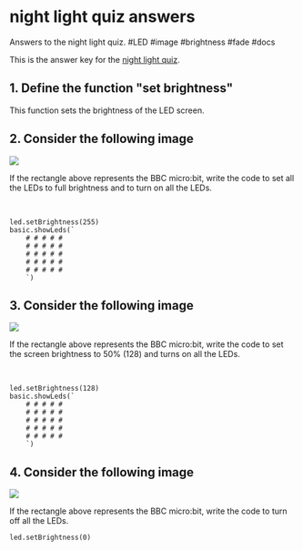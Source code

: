# night light quiz answers

Answers to the night light quiz. #LED #image #brightness #fade #docs

This is the answer key for the [night light quiz](/microbit/lessons/night-light/quiz).

## 1. Define the function "set brightness" 

This function sets the brightness of the LED screen.

## 2. Consider the following image

![](/static/mb/lessons/night-light-0.png)

If the rectangle above represents the BBC micro:bit, write the code to set all the LEDs to full brightness and to turn on all the LEDs.

<br />

```blocks
led.setBrightness(255)
basic.showLeds(`
    # # # # #
    # # # # #
    # # # # #
    # # # # #
    # # # # #
    `)
```

## 3. Consider the following image

![](/static/mb/lessons/night-light-1.png)

If the rectangle above represents the BBC micro:bit, write the code to set the screen brightness to 50% (128) and turns on all the LEDs.

<br/>

```blocks
led.setBrightness(128)
basic.showLeds(`
    # # # # #
    # # # # #
    # # # # #
    # # # # #
    # # # # #
    `)
```

## 4. Consider the following image

![](/static/mb/lessons/night-light-2.png)

If the rectangle above represents the BBC micro:bit, write the code to turn off all the LEDs.

```blocks
led.setBrightness(0)
```


